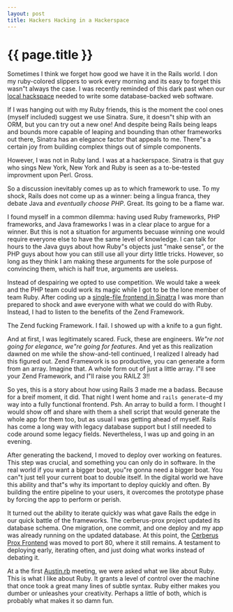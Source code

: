 ```yaml
---
layout: post
title: Hackers Hacking in a Hackerspace 
---
```


{{ page.title }}
================

Sometimes I think we forget how good we have it in the Rails world.  I don my ruby-colored slippers to work every morning and its easy to forget this wasn&quot;t always the case.  I was recently reminded of this dark past when our [local hackspace](http://austinhackerspace.org) needed to write some database-backed web software.

If I was hanging out with my Ruby friends, this is the moment the cool ones (myself included) suggest we use Sinatra.  Sure, it doesn&quot;t ship with an ORM, but you can try out a new one!  And despite being Rails being leaps and bounds more capable of leaping and bounding than other frameworks out there, Sinatra has an elegance factor that appeals to me.  There&quot;s a certain joy from building complex things out of simple components.

However, I was not in Ruby land.  I was at a hackerspace.  Sinatra is that guy who sings New York, New York and Ruby is seen as a to-be-tested improvment upon Perl.  Gross.

So a discussion inevitably comes up as to which framework to use.  To my shock, Rails does not come up as a winner: being a lingua franca, they debate Java and *eventually choose PHP*.  Great.  Its going to be a flame war. 

I found myself in a common dilemma: having used Ruby frameworks, PHP frameworks, and Java frameworks I was in a clear place to argue for a winner.  But this is not a situation for arguments becuase winning one would require everyone else to have the same level of knowledge.  I can talk for hours to the Java guys about how Ruby&quot;s objects just "make sense", or the PHP guys about how you can still use all your dirty little tricks.  However, so long as they think I am making these arguments for the sole purpose of convincing them, which is half true, arguments are useless.  

Instead of despairing we opted to use competition.  We would take a week and the PHP team could work its magic while I got to be the lone member of team Ruby.  After coding up a [single-file frontend in Sinatra](http://github.com/csquared/cerberus_prox_sinatra_old) I was more than prepared to shock and awe everyone with what we could do with Ruby.  Instead, I had to listen to the benefits of the Zend Framework.

The Zend fucking Framework.  I fail.  I showed up with a knife to a gun fight.

And at first, I was legitimately scared.  Fuck, these are engineers.  *We&quot;re not going for elegance, we&quot;re going for features*.  And yet as this realization dawned on me while the show-and-tell continued, I realized I already had this figured out.  Zend Framework is so productive, you can generate a form from an array.  Imagine that.  A whole form out of just a little array.   I&quot;ll see your Zend Framework, and I&quot;ll raise you RAILZ 3!!

So yes, this is a story about how using Rails 3 made me a badass.  Because for a breif moment, it did.  That night I went home and <code>rails generate</code>-d my way into a fully functional frontend.  Psh.  An array to build a form.  I thought I would show off and share with them a shell script that would generate the whole app for them too, but as usual I was getting ahead of myself.  Rails has come a long way with legacy database support but I still needed to code around some legacy fields.  Nevertheless, I was up and going in an evening.

After generating the backend, I moved to deploy over working on features.  This step was crucial, and something you can only do in software.  In the real world if you want a bigger boat, you&quot;re gonna need a bigger boat.  You can&quot;t just tell your current boat to double itself.  In the digital world we have this ability and that&quot;s why its important to deploy quickly and often.  By building the entire pipeline to your users, it overcomes the prototype phase by forcing the app to perform or perish.

It turned out the ability to iterate quickly was what gave Rails the edge in our quick battle of the frameworks.  The cerberus-prox project updated its database schema.  One migration, one commit, and one deploy and my app was already running on the updated database.  At this point, the [Cerberus Prox Frontend](http://www.github.com/csquared/cerberus-prox-frontend) was moved to port 80, where it still remains.  A testament to deploying early, iterating often, and just doing what works instead of debating it.

At a the first [Austin.rb](http://austinrb.org) meeting, we were asked what we like about Ruby.  This is what I like about Ruby.  It grants a level of control over the machine that once took a great many lines of subtle syntax.  Ruby either makes you dumber or unleashes your creativity.  Perhaps a little of both, which is probably what makes it so damn fun.

